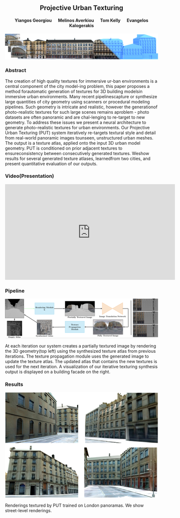 <div  align="center" markdown="1">

## Projective Urban Texturing
#### Yiangos Georgiou &emsp; Melinos Averkiou &emsp; Tom Kelly &emsp; Evangelos Kalogerakis

</div>

![teaser](teaser_iccv_2.png)

### Abstract

The creation of high quality textures for immersive ur-ban environments is a central component of the city model-ing problem, this paper proposes a method forautomatic generation of textures for 3D building modelsin immersive urban environments. Many recent pipelinescapture or synthesize large quantities of city geometry using scanners or procedural modeling pipelines. Such geometry is intricate and realistic, however the generationof photo-realistic textures for such large scenes remains aproblem - photo datasets are often panoramic and are chal-lenging to re-target to new geometry. To address these issues we present a neural architecture to generate photo-realistic textures for urban environments. Our Projective Urban Texturing (PUT) system iteratively re-targets textural style and detail from real-world panoramic images tounseen, unstructured urban meshes. The output is a texture atlas, applied onto the input 3D urban model geometry. PUT is conditioned on prior adjacent textures to ensureconsistency between consecutively generated textures. Weshow results for several generated texture atlases, learnedfrom two cities, and present quantitative evaluation of our outputs.

### Video(Presentation)

<p align="center">
<iframe width="560" height="315" src="https://www.youtube.com/embed/QN18pQsbXKQ" title="YouTube video player" frameborder="0" allow="accelerometer; autoplay; clipboard-write; encrypted-media; gyroscope; picture-in-picture" allowfullscreen></iframe>
</p>

### Pipeline

![pipeline](pipeline.png)

At each iteration our system creates a partially textured image by rendering the 3D geometry(top left) using the synthesized texture atlas from previous iterations. The texture propagation module uses the generated image to update the texture atlas. The updated atlas that contains the new textures is used for the next iteration. A visualization of our iterative texturing synthesis output is displayed on a building facade on the right.

### Results

![results](results.png)

Renderings textured by PUT trained on London panoramas. We show street-level renderings.
